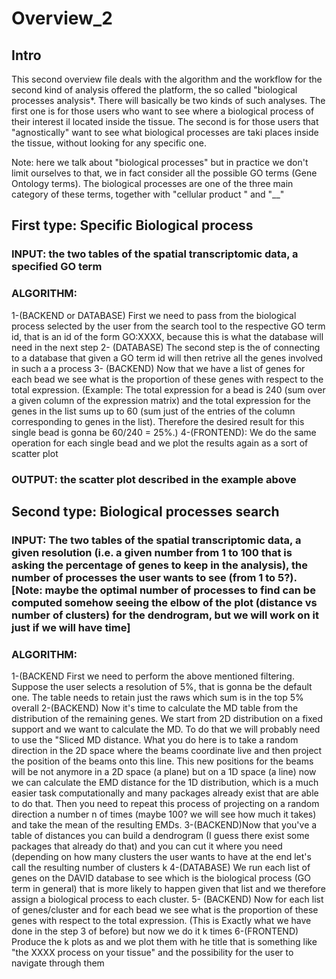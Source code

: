 # Overview_2

## Intro

This second overview file deals with the algorithm and the workflow for the second kind of analysis offered the platform, the so called "biological processes analysis*. There will basically be two kinds of such analyses. The first one is for those users who want to see where a biological process of their interest il located inside the tissue. The second is for those users that "agnostically" want to see what biological processes are taki places inside the tissue, without looking for any specific one.

Note: here we talk about "biological processes" but in practice we don't limit ourselves to that, we in fact consider all the possible GO terms (Gene Ontology terms). The biological processes are one of the three main category of these terms, together with "cellular product " and "__"

## First type: Specific Biological process 

### INPUT: the two tables of the spatial transcriptomic data, a specified GO term 


### ALGORITHM:
1-(BACKEND or DATABASE) First we need to pass from the biological process selected by the user from the search tool to the respective GO term id, that is an id of the form GO:XXXX, because this is what the database will need in the next step
2- (DATABASE) The second step is the of connecting to a database that given a GO term id will then retrive all the genes involved in such a a process
3- (BACKEND) Now that we have a list of genes for each bead we see what is the proportion of these genes with respect to the total expression.
(Example: The total expression for a bead is 240 (sum over a given column of the expression matrix) and the total expression for the genes in the list sums up to 60 (sum just of the entries of the column corresponding
to genes in the list). Therefore the desired result for this single bead is gonna be 60/240 = 25%.)
4-(FRONTEND): We do the same operation for each single bead and we plot the results again as a sort of scatter plot

### OUTPUT: the scatter plot described in the example above 

## Second type: Biological processes search

### INPUT: The two tables of the spatial transcriptomic data, a given resolution (i.e. a given number from 1 to 100 that is asking the percentage of genes to keep in the analysis), the number of processes the user wants to see (from 1 to 5?). [Note: maybe the optimal number of processes to find can be computed somehow seeing the elbow of the plot (distance vs number of clusters) for the dendrogram, but we will work on it just if we will have time]

### ALGORITHM:
1-(BACKEND First we need to perform the above mentioned filtering. Suppose the user selects a resolution of 5%, that is gonna be the default one. The table needs to retain just the raws which sum is in the top 5% overall
2-(BACKEND) Now it's time to calculate the MD table from the distribution of the remaining genes. We start from 2D distribution on a fixed support and we want to calculate the MD. To do that we will probably need to use the "Sliced MD distance. What you do here is to take a random direction in the 2D space where the beams coordinate live and then project the position of the beams onto this line. This new positions for the beams will be not anymore in a 2D space (a plane) but on a 1D space (a line) now we can calculate the EMD distance for the 1D distribution, which is a much easier task computationally and many packages already exist that are able to do that. Then you need to repeat this process of projecting on a random direction a number n of times (maybe 100? we will see how much it takes) and take the mean of the resulting EMDs.
3-(BACKEND)Now that you've a table of distances you can build a dendrogram (I guess there exist some packages that already do that) and you can cut it where you need (depending on how many clusters the user wants to have at the end let's call the resulting number of clusters k
4-(DATABASE) We run each list of genes on the DAVID database to see which is the biological process (GO term in general) that is more likely to happen given that list and we therefore assign a biological process to each cluster.
5- (BACKEND) Now for each list of genes/cluster and for each bead we see what is the proportion of these genes with respect to the total expression. (This is Exactly what we have done in the step 3 of before) but now we do it k times
6-(FRONTEND) Produce the k plots as and we plot them with he title that is something like "the XXXX process on your tissue" and the possibility for the user to navigate through them

